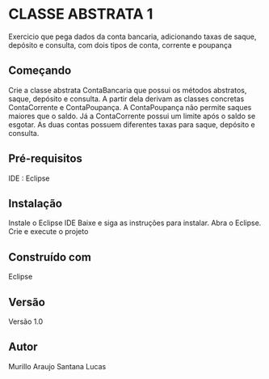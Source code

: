 # CLASSE ABSTRATA 1
Exercicio que pega dados da conta bancaria, adicionando taxas de saque, depósito e consulta, com dois tipos de conta, corrente e poupança

## Começando
Crie a classe abstrata ContaBancaria que possui os métodos abstratos, saque, depósito e consulta.
A partir dela derivam as classes concretas ContaCorrente e ContaPoupança.
A ContaPoupança não permite saques maiores que o saldo. Já a ContaCorrente possui um limite após o saldo se esgotar.
As duas contas possuem diferentes taxas para saque, depósito e consulta.

## Pré-requisitos
IDE : Eclipse

## Instalação
Instale o Eclipse IDE 
Baixe e siga as instruções para instalar. 
Abra o Eclipse. 
Crie e execute o projeto

## Construído com
Eclipse

## Versão
Versão 1.0

## Autor
Murillo Araujo Santana Lucas
